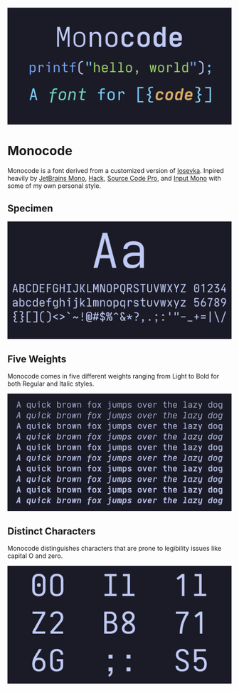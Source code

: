 ![Header Image](./images/monocode.png)

# Monocode

Monocode is a font derived from a customized version of [Iosevka](https://github.com/be5invis/Iosevka). Inpired heavily by [JetBrains Mono](https://www.jetbrains.com/lp/mono/), [Hack](https://sourcefoundry.org/hack/), [Source Code Pro](https://adobe-fonts.github.io/source-code-pro/), and [Input Mono](https://input.djr.com/) with some of my own personal style.

## Specimen

![Monocode specimen](./images/monocode-specimen.png)

## Five Weights

Monocode comes in five different weights ranging from Light to Bold for both Regular and Italic styles.

![Monocode Weights](./images/monocode-weights.png)

## Distinct Characters

Monocode distinguishes characters that are prone to legibility issues like capital O and zero.

![Monocode Distinct](./images/monocode-distinct.png)
